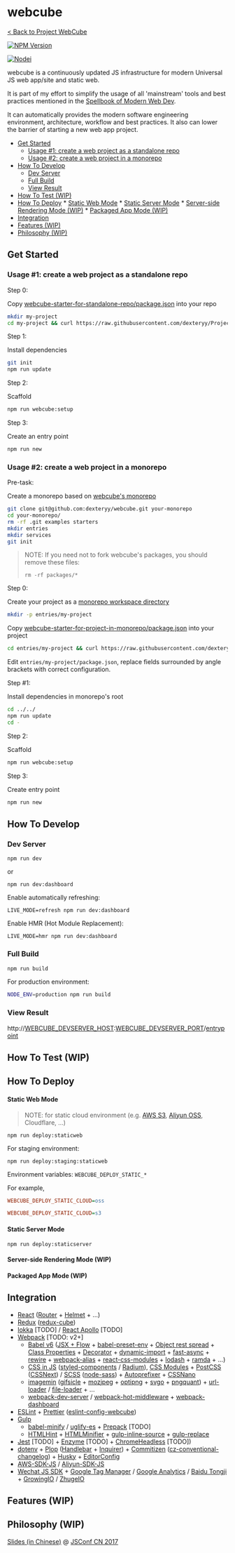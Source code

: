 
# webcube

[< Back to Project WebCube](https://github.com/dexteryy/Project-WebCube/)

[![NPM Version][npm-image]][npm-url]
<!-- [![Build Status][travis-image]][travis-url]
[![Dependencies Status][dep-image]][dep-url]
[![Test Coverage][coveralls-image]][coveralls-url] -->

[![Nodei][nodei-image]][npm-url]

[npm-image]: https://img.shields.io/npm/v/webcube.svg
[nodei-image]: https://nodei.co/npm/webcube.png?downloads=true
[npm-url]: https://npmjs.org/package/webcube
<!--
[travis-image]: https://img.shields.io/travis/dexteryy/webcube-example/master.svg
[travis-url]: https://travis-ci.org/dexteryy/webcube-example
[dep-image]: https://david-dm.org/dexteryy/webcube.svg
[dep-url]: https://david-dm.org/dexteryy/webcube
-->

webcube is a continuously updated JS infrastructure for modern Universal JS web app/site and static web.

It is part of my effort to simplify the usage of all 'mainstream' tools and best practices mentioned in the [Spellbook of Modern Web Dev](https://github.com/dexteryy/spellbook-of-modern-webdev/).

 It can automatically provides the modern software engineering environment, architecture, workflow and best practices. It also can lower the barrier of starting a new web app project.


<!-- @import "[TOC]" {cmd="toc" depthFrom=2 depthTo=6 orderedList=false} -->
<!-- code_chunk_output -->

* [Get Started](#get-started)
	* [Usage #1: create a web project as a standalone repo](#usage-1-create-a-web-project-as-a-standalone-repo)
	* [Usage #2: create a web project in a monorepo](#usage-2-create-a-web-project-in-a-monorepo)
* [How To Develop](#how-to-develop)
	* [Dev Server](#dev-server)
	* [Full Build](#full-build)
	* [View Result](#view-result)
* [How To Test (WIP)](#how-to-test-wip)
* [How To Deploy](#how-to-deploy)
		* [Static Web Mode](#static-web-mode)
		* [Static Server Mode](#static-server-mode)
		* [Server-side Rendering Mode (WIP)](#server-side-rendering-mode-wip)
		* [Packaged App Mode (WIP)](#packaged-app-mode-wip)
* [Integration](#integration)
* [Features (WIP)](#features-wip)
* [Philosophy (WIP)](#philosophy-wip)

<!-- /code_chunk_output -->


## Get Started

### Usage #1: create a web project as a standalone repo

Step 0:

Copy [webcube-starter-for-standalone-repo/package.json](https://github.com/dexteryy/Project-WebCube/blob/master/starters/webcube-app-as-standalone/package.json) into your repo

```bash
mkdir my-project
cd my-project && curl https://raw.githubusercontent.com/dexteryy/Project-WebCube/master/starters/webcube-app-as-standalone/package.json > package.json
```

Step 1:

Install dependencies

```bash
git init
npm run update
```

Step 2:

Scaffold

```bash
npm run webcube:setup
```

Step 3:

Create an entry point

```bash
npm run new
```

### Usage #2: create a web project in a monorepo

Pre-task:

Create a monorepo based on [webcube's monorepo](https://github.com/dexteryy/Project-WebCube)

```bash
git clone git@github.com:dexteryy/webcube.git your-monorepo
cd your-monorepo/
rm -rf .git examples starters
mkdir entries
mkdir services
git init
```

> NOTE: If you need not to fork webcube's packages, you should remove these files:
>
> ```
> rm -rf packages/*
> ```

Step 0:

Create your project as a [monorepo workspace directory](https://github.com/dexteryy/webcube/blob/master/package.json#L34)

```bash
mkdir -p entries/my-project
```

Copy [webcube-starter-for-project-in-monorepo/package.json](https://github.com/dexteryy/Project-WebCube/blob/master/starters/webcube-app-in-monorepo/package.json) into your project

```bash
cd entries/my-project && curl https://raw.githubusercontent.com/dexteryy/Project-WebCube/master/starters/webcube-app-in-monorepo/package.json > package.json
```

Edit `entries/my-project/package.json`, replace fields surrounded by angle brackets with correct configuration.

Step #1:

Install dependencies in monorepo's root

```bash
cd ../../
npm run update
cd -
```

Step 2:

Scaffold

```bash
npm run webcube:setup
```

Step 3:

Create entry point

```bash
npm run new
```

## How To Develop

### Dev Server

```
npm run dev
```
or
```
npm run dev:dashboard
```

Enable automatically refreshing:

```
LIVE_MODE=refresh npm run dev:dashboard
```

Enable HMR (Hot Module Replacement):

```
LIVE_MODE=hmr npm run dev:dashboard
```

### Full Build

```bash
npm run build
```

For production environment:

```bash
NODE_ENV=production npm run build
```

### View Result

http://[WEBCUBE_DEVSERVER_HOST](https://github.com/dexteryy/Project-WebCube/blob/master/packages/webcube/templates/configs/env.sample.config#L2):[WEBCUBE_DEVSERVER_PORT](https://github.com/dexteryy/Project-WebCube/blob/master/packages/webcube/templates/configs/env.sample.config#L3)/[entrypoint](https://github.com/dexteryy/Project-WebCube/blob/master/examples/webcube-initial-structure/configs/env.sample.config#L119)


## How To Test (WIP)


## How To Deploy

#### Static Web Mode

> NOTE: for static cloud environment (e.g. [AWS S3](https://aws.amazon.com/s3/), [Aliyun OSS](https://www.aliyun.com/product/oss/), Cloudflare, ...)

```
npm run deploy:staticweb
```

For staging environment:

```
npm run deploy:staging:staticweb
```

Environment variables: `WEBCUBE_DEPLOY_STATIC_*`

For example,

```ini
WEBCUBE_DEPLOY_STATIC_CLOUD=oss
```

```ini
WEBCUBE_DEPLOY_STATIC_CLOUD=s3
```

#### Static Server Mode

```
npm run deploy:staticserver
```

#### Server-side Rendering Mode (WIP)


#### Packaged App Mode (WIP)


## Integration

* [React](http://facebook.github.io/react/) ([Router](https://www.npmjs.com/package/react-router) + [Helmet](https://www.npmjs.com/package/react-helmet) + ...)
* [Redux](http://redux.js.org/) ([redux-cube](https://github.com/dexteryy/Project-WebCube/tree/master/packages/redux-cube))
* [lokka](https://github.com/kadirahq/lokka) [TODO] / [React Apollo](http://dev.apollodata.com/react/) [TODO]
* [Webpack](http://webpack.github.io/docs/) [TODO: v2+]
  * [Babel v6](babeljs.io) ([JSX + Flow](http://babeljs.io/docs/plugins/preset-react/) + [babel-preset-env](https://github.com/babel/babel-preset-env) + [Object rest spread](http://babeljs.io/docs/plugins/transform-object-rest-spread/) + [Class Properties](http://babeljs.io/docs/plugins/transform-class-properties/) + [Decorator](https://www.npmjs.com/package/babel-plugin-transform-decorators-legacy) + [dynamic-import](https://www.npmjs.com/package/babel-plugin-syntax-dynamic-import) + [fast-async](https://github.com/MatAtBread/fast-async) + [rewire](https://www.npmjs.com/package/babel-rewire-plugin) + [webpack-alias](https://www.npmjs.com/package/babel-plugin-webpack-alias) + [react-css-modules](https://www.npmjs.com/package/babel-plugin-react-css-modules) + [lodash](https://www.npmjs.com/package/babel-plugin-lodash) + [ramda](https://www.npmjs.com/package/babel-plugin-ramda) + ...)
  * [CSS in JS](https://speakerdeck.com/vjeux/react-css-in-js) ([styled-components](https://github.com/styled-components/styled-components) / [Radium](https://github.com/FormidableLabs/radium)), [CSS Modules](https://github.com/css-modules/css-modules) + [PostCSS](https://github.com/postcss/postcss) ([CSSNext](http://cssnext.io/)) / [SCSS](https://www.npmjs.com/package/sass-loader) ([node-sass](https://www.npmjs.com/package/node-sass)) + [Autoprefixer](https://github.com/postcss/autoprefixer) + [CSSNano](http://cssnano.co/options/)
  * [imagemin](https://www.npmjs.com/package/image-webpack-loader) ([gifsicle](https://github.com/kevva/imagemin-gifsicle) + [mozjpeg](https://github.com/imagemin/imagemin-mozjpeg) + [optipng](https://github.com/kevva/imagemin-optipng) + [svgo](https://github.com/kevva/imagemin-svgo) + [pngquant](https://pngquant.org/)) + [url-loader](https://www.npmjs.com/package/url-loader) / [file-loader](https://www.npmjs.com/package/file-loader) + ...
  * [webpack-dev-server](http://webpack.github.io/docs/webpack-dev-server.html) / [webpack-hot-middleware](https://www.npmjs.com/package/webpack-hot-middleware) + [webpack-dashboard](https://github.com/FormidableLabs/webpack-dashboard)
* [ESLint](http://eslint.org/) + [Prettier](https://github.com/prettier/prettier) ([eslint-config-webcube](https://github.com/dexteryy/Project-WebCube/tree/master/packages/eslint-config-webcube))
* [Gulp](http://gulpjs.com/)
  * [babel-minify](https://github.com/babel/minify) / [uglify-es](https://github.com/mishoo/UglifyJS2/tree/harmony) + [Prepack](https://prepack.io/) [TODO]
  * [HTMLHint](https://github.com/yaniswang/HTMLHint) + [HTMLMinifier](https://github.com/kangax/html-minifier) + [gulp-inline-source](https://www.npmjs.com/package/gulp-inline-source/) + [gulp-replace](https://www.npmjs.com/package/gulp-replace/)
* [Jest](https://facebook.github.io/jest/) [TODO] + [Enzyme](http://airbnb.io/enzyme/) [TODO] + [ChromeHeadless](https://github.com/karma-runner/karma-chrome-launcher/pull/111) [TODO])
* [dotenv](https://www.npmjs.com/package/dotenv) + [Plop](https://github.com/amwmedia/plop) ([Handlebar](http://handlebarsjs.com/) + [Inquirer](https://www.npmjs.com/package/inquirer)) + [Commitizen](https://www.npmjs.com/package/commitizen) ([cz-conventional-changelog](https://github.com/commitizen/cz-conventional-changelog)) + [Husky](https://github.com/typicode/husky) + [EditorConfig](http://editorconfig.org/)
* [AWS-SDK-JS](https://github.com/aws/aws-sdk-js) / [Aliyun-SDK-JS](https://github.com/aliyun-UED/aliyun-sdk-js)
* [Wechat JS SDK](https://mp.weixin.qq.com/wiki/7/aaa137b55fb2e0456bf8dd9148dd613f.html) + [Google Tag Manager](https://developers.google.com/tag-manager/) / [Google Analytics](https://www.google.com/analytics/analytics/) / [Baidu Tongji](http://tongji.baidu.com/) + [GrowingIO](https://www.growingio.com) / [ZhugeIO](https://zhugeio.com)

## Features (WIP)

## Philosophy (WIP)

[Slides (in Chinese)](https://speakerdeck.com/dexteryy/understanding-modern-web-development-at-jsconf-china-2017-zhong-wen) @ [JSConf CN 2017](http://2017.jsconf.cn/#schedule)

